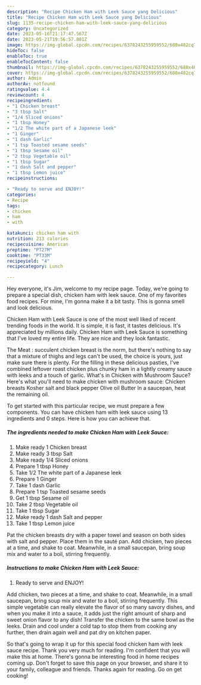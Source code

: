 ```yaml
---
description: "Recipe Chicken Ham with Leek Sauce yang Delicious"
title: "Recipe Chicken Ham with Leek Sauce yang Delicious"
slug: 1135-recipe-chicken-ham-with-leek-sauce-yang-delicious
category: Uncategorized
date: 2023-05-16T21:17:47.567Z
date: 2023-05-21T19:56:57.801Z
image: https://img-global.cpcdn.com/recipes/6378243255959552/680x482cq70/chicken-ham-with-leek-sauce-recipe-main-photo.jpg
hideToc: false
enableToc: true
enableTocContent: false
thumbnail: https://img-global.cpcdn.com/recipes/6378243255959552/680x482cq70/chicken-ham-with-leek-sauce-recipe-main-photo.jpg
cover: https://img-global.cpcdn.com/recipes/6378243255959552/680x482cq70/chicken-ham-with-leek-sauce-recipe-main-photo.jpg
author: Admin
authorAv: notfound
ratingvalue: 4.4
reviewcount: 4
recipeingredient:
- "1 Chicken breast"
- "3 tbsp Salt"
- "1/4 Sliced onions"
- "1 tbsp Honey"
- "1/2 The white part of a Japanese leek"
- "1 Ginger"
- "1 dash Garlic"
- "1 tsp Toasted sesame seeds"
- "1 tbsp Sesame oil"
- "2 tbsp Vegetable oil"
- "1 tbsp Sugar"
- "1 dash Salt and pepper"
- "1 tbsp Lemon juice"
recipeinstructions:

- "Ready to serve and ENJOY!"
categories:
- Recipe
tags:
- chicken
- ham
- with

katakunci: chicken ham with 
nutrition: 213 calories
recipecuisine: American
preptime: "PT27M"
cooktime: "PT33M"
recipeyield: "4"
recipecategory: Lunch

---
```



Hey everyone, it's Jim, welcome to my recipe page. Today, we're going to prepare a special dish, chicken ham with leek sauce. One of my favorites food recipes. For mine, I'm gonna make it a bit tasty. This is gonna smell and look delicious.

Chicken Ham with Leek Sauce is one of the most well liked of recent trending foods in the world. It is simple, it is fast, it tastes delicious. It's appreciated by millions daily. Chicken Ham with Leek Sauce is something that I've loved my entire life. They are nice and they look fantastic.

The Meat : succulent chicken breast is the norm, but there&#39;s nothing to say that a mixture of thighs and legs can&#39;t be used, the choice is yours, just make sure there is plenty. For the filling in these delicious pasties, I&#39;ve combined leftover roast chicken plus chunky ham in a lightly creamy sauce with leeks and a touch of garlic. What&#39;s in Chicken with Mushroom Sauce? Here&#39;s what you&#39;ll need to make chicken with mushroom sauce: Chicken breasts Kosher salt and black pepper Olive oil Butter In a saucepan, heat the remaining oil.


To get started with this particular recipe, we must prepare a few components. You can have chicken ham with leek sauce using 13 ingredients and 0 steps. Here is how you can achieve that.

<!--inarticleads1-->

##### The ingredients needed to make Chicken Ham with Leek Sauce:

1. Make ready 1 Chicken breast
1. Make ready 3 tbsp Salt
1. Make ready 1/4 Sliced onions
1. Prepare 1 tbsp Honey
1. Take 1/2 The white part of a Japanese leek
1. Prepare 1 Ginger
1. Take 1 dash Garlic
1. Prepare 1 tsp Toasted sesame seeds
1. Get 1 tbsp Sesame oil
1. Take 2 tbsp Vegetable oil
1. Take 1 tbsp Sugar
1. Make ready 1 dash Salt and pepper
1. Take 1 tbsp Lemon juice


Pat the chicken breasts dry with a paper towel and season on both sides with salt and pepper. Place them in the sauté pan. Add chicken, two pieces at a time, and shake to coat. Meanwhile, in a small saucepan, bring soup mix and water to a boil, stirring frequently. 

<!--inarticleads2-->

##### Instructions to make Chicken Ham with Leek Sauce:


1. Ready to serve and ENJOY!

Add chicken, two pieces at a time, and shake to coat. Meanwhile, in a small saucepan, bring soup mix and water to a boil, stirring frequently. This simple vegetable can really elevate the flavor of so many savory dishes, and when you make it into a sauce, it adds just the right amount of sharp and sweet onion flavor to any dish! Transfer the chicken to the same bowl as the leeks. Drain and cool under a cold tap to stop them from cooking any further, then drain again well and pat dry on kitchen paper. 

So that's going to wrap it up for this special food chicken ham with leek sauce recipe. Thank you very much for reading. I'm confident that you will make this at home. There's gonna be interesting food in home recipes coming up. Don't forget to save this page on your browser, and share it to your family, colleague and friends. Thanks again for reading. Go on get cooking!
